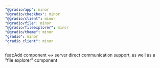 ```yaml
---
"@gradio/app": minor
"@gradio/checkbox": minor
"@gradio/client": minor
"@gradio/file": minor
"@gradio/fileexplorer": minor
"@gradio/theme": minor
"gradio": minor
"gradio_client": minor
---
```


feat:Add component <-> server direct communication support, as well as a "file explorer" component

